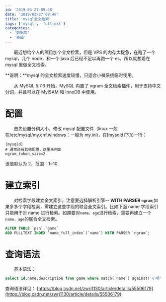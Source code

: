 ```yaml
---
id: '2019-03-27-09-48'
date: '2019/03/27 09:48'
title: 'mysql全文检索'
tags: ['mysql', 'fulltext']
categories:
  - '数据库'
  - '基础'
---
```


&emsp;&emsp;最近想给个人的项目加个全文检索，但是 VPS 的内存太捉急，在跑了一个 mysql，几个 node，和一个 java 后已经不足以再跑一个 es，所以就想着在 mysql 里做全文检索。

**说明：**mysql 的全文检索速度较慢，只适合小微系统临时使用。

&emsp;&emsp;从 MySQL 5.7.6 开始，MySQL 内置了 ngram 全文检索插件，用于支持中文分词，并且可以在 MyISAM 和 InnoDB 中使用。

# 配置

&emsp;&emsp;首先设置分词大小，修改 mysql 配置文件（linux 一般在/etc/mysql/my.cnf,windows：一般为 my.ini)，在[mysqld]下加一行：

```properties
[mysqld]
# 通常还有其他配置，这里未列出
ngram_token_size=2
```

该值默认为 2，范围：1~10.

<!-- more -->

# 建立索引

&emsp;&emsp;对检索字段建立全文索引，注意要选择解析引擎-- **WITH PARSER `ngram`**,如果多多个字段检索，需建立这些字段的联合全文索引。比如下面 name 字段索引只能用于对 name 进行检索。如果要对`name，age`进行检索，需要再建立一个`name，age`的联合全文检索。

```sql
ALTER TABLE `psn`.`game`
ADD FULLTEXT INDEX `name_full_index`(`name`) WITH PARSER `ngram`;
```

# 查询语法

&emsp;&emsp;基本语法：

```sql
select id,name,description from game where match(`name`) against('小明' IN boolean MODE)
```

查询语法详见：
[https://blog.csdn.net/zwrj1130/article/details/55506179](https://blog.csdn.net/zwrj1130/article/details/55506179)

